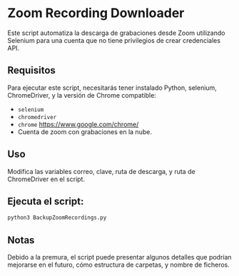 # Zoom Recording Downloader

Este script automatiza la descarga de grabaciones desde Zoom utilizando Selenium para una cuenta que no tiene privilegios de crear credenciales API.

## Requisitos

Para ejecutar este script, necesitarás tener instalado Python, selenium, ChromeDriver, y la  versión de Chrome compatible:
- `selenium`
- `chromedriver`
- `chrome` https://www.google.com/chrome/
- Cuenta de zoom con grabaciones en la nube.

## Uso

Modifica las variables correo, clave, ruta de descarga, y ruta de ChromeDriver en el script.

## Ejecuta el script:
```bash
python3 BackupZoomRecordings.py
```
## Notas
Debido a la premura, el script puede presentar algunos detalles que podrían mejorarse en el futuro, cómo estructura de carpetas, y nombre de ficheros.
